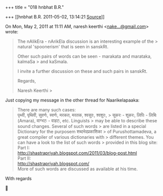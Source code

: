 +++
title = "018 hnbhat B.R."

+++
[[hnbhat B.R.	2011-05-02, 13:14:21 [Source](https://groups.google.com/g/samskrita/c/ymWqFrDLC4c)]]



On Mon, May 2, 2011 at 11:11 AM, naresh keerthi \<[nake...@gmail.com]()\> wrote:  

> The nAlikEra - nArikEla discussion is an interesting example of the > natural 'spoonerism' that is seen in sanskRt.  
>   
> Other such pairs of words can be seen - marakata and marataka, kalmaSa > and kaSmala.  
>   
> I invite a further discussion on these and such pairs in sanskRt.  
>   
>   
> Regards,  
>   
> Naresh Keerthi >
> 
> > 
> > 
> > 
> >   
>   
> > 
> > 

  

Just copying my message in the other thread for Naarikelapaaka:

  

> There are many such cases:  
> पृथ्वी, पृथिवी, सुवर्णः, स्वर्णः, मरकत, मरतक, श्वसुरः, श्वशुरः, > सूकरः - शूकरः, लिपिः - लिबिः (Amara), वाग्भटः - वाहटः, etc. Linguists > may be able to describe these sound changes. Several of such words > are listed in a special Dictionary for the purposem शब्दभेदप्रकाशिका > of Purushottamadeva, a great compiler of various dictionaries with > different themes. You can have a look to the list of such words > provided in this blog site:  
> Part I:  
> <http://shastrapriyah.blogspot.com/2011/03/blog-post.html>  
> Part II:  
> <http://shastrapriyah.blogspot.com/>  
> More of such words are discussed as available at his time.

With regards





